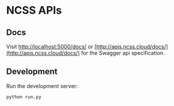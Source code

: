 # NCSS APIs

## Docs

Visit [http://localhost:5000/docs/](http://localhost:5000/docs/) or [http://apis.ncss.cloud/docs/](http://apis.ncss.cloud/docs/) for the Swagger api specification.


## Development

Run the development server:

```
python run.py
```
